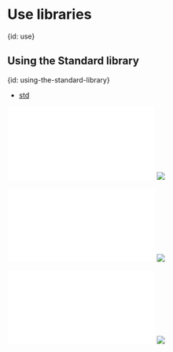 # Use libraries
{id: use}


## Using the Standard library
{id: using-the-standard-library}

* [std](https://doc.rust-lang.org/std/)

![](examples/intro/std_pi.rs)
![](examples/intro/std_pi.out)

![](examples/intro/std_pi_use.rs)
![](examples/intro/std_pi_use.out)

![](examples/intro/std_pi_partial_use.rs)
![](examples/intro/std_pi_partial_use.out)



